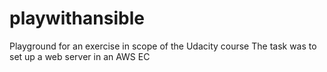 # playwithansible

Playground for an exercise in scope of the Udacity course
The task was to set up a web server in an AWS EC

